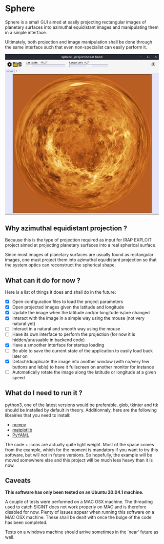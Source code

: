 # Sphere

Sphere is a small GUI aimed at easily projecting rectangular images of planetary surfaces into azimuthal equidistant images and manipulating them in a simple interface. 

Ultimately, both projection and image manipulation shall be done through the same interface such that even non-specialist can easily perform it.

![Interface](/interface.png)

## Why azimuthal equidistant projection ?

Because this is the type of projection required as input for IRAP EXPLOIT project aimed at projecting planetary surfaces into a real spherical surface. 

Since most images of planetary surfaces are usually found as rectangular images, one must project them into azimuthal equidistant projection so that the system optics can reconstruct the spherical shape.

## What can it do for now ?

Here is a list of things it does and shall do in the future:

- [x] Open configuration files to load the project parameters
- [x] Open projected images given the latitude and longitude
- [x] Update the image when the latitude and/or longitude is/are changed
- [x] Interact with the image in a simple way using the mouse (not very natural yet)
- [ ] Interact in a natural and smooth way using the mouse
- [ ] Have its own interface to perform the projection (for now it is hidden/unusuable in backend code)
- [x] Have a smoother interface for startup loading
- [ ] Be able to save the current state of the application to easily load back later on
- [x] Detach/dupplicate the image into another window (with no/very few buttons and lebls) to have it fullscreen on another monitor for instance
- [ ] Automatically rotate the image along the latitude or longitude at a given speed

## What do I need to run it ?

python3, one of the latest versions would be preferable. glob, tkinter and ttk should be installed by default in theory. Additionnaly, here are the following librairies that you need to install:

- [numpy](https://numpy.org/)
- [matplotlib](https://matplotlib.org/)
- [PyYAML](https://pyyaml.org/)

The code + icons are actually quite light weight. Most of the space comes from the example, which for the moment is mandatory if you want to try this software, but will not in future versions. So hopefully, the example will be moved somewhere else and this project will be much less heavy than it is now.

## Caveats

__This software has only been tested on an Ubuntu 20.04.1 machine.__

A couple of tests were performed on a MAC OSX machine. The threading used to catch SIGINT does not work properly on MAC and is therefore disabled for now. Plenty of issues appear when running this software on a MAC OSX machine. These shall be dealt with once the bulge of the code has been completed. 

Tests on a windows machine should arrive sometimes in the 'near' future as well.
